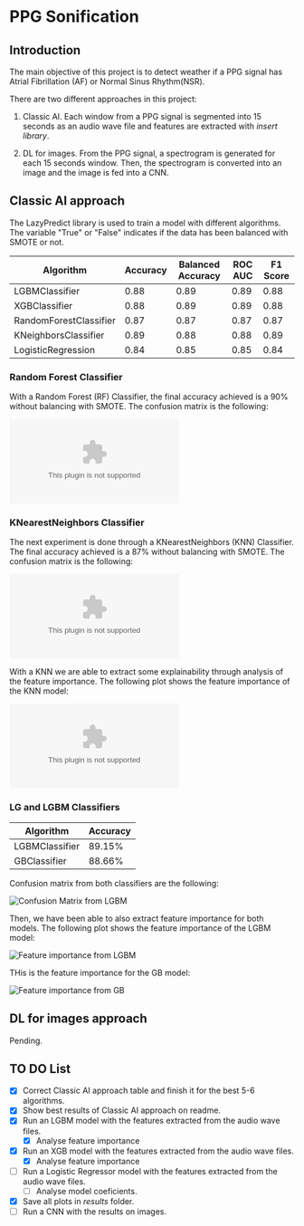 # PPG Sonification

## Introduction
The main objective of this project is to detect weather if a PPG signal has Atrial Fibrillation (AF) or Normal Sinus Rhythm(NSR). 

There are two different approaches in this project:
1. Classic AI.
Each window  from a PPG signal is segmented into 15 seconds as an audio wave file and features are extracted with *insert library*. 

2. DL for images. From the PPG signal, a spectrogram is generated for each 15 seconds window. Then, the spectrogram is converted into an image and the image is fed into a CNN. 

## Classic AI approach
The LazyPredict library is used to train a model with different algorithms. The variable "True" or "False" indicates if the data has been balanced with SMOTE or not. 

| Algorithm | Accuracy | Balanced Accuracy | ROC AUC | F1 Score |
|-----------|----------|-------------------|---------|----------|
| LGBMClassifier | 0.88 | 0.89 | 0.89 | 0.88 | 
| XGBClassifier | 0.88 | 0.89 | 0.89 | 0.88 |
| RandomForestClassifier | 0.87 | 0.87 | 0.87 | 0.87 |
| KNeighborsClassifier | 0.89 | 0.88 | 0.88 | 0.89 |
| LogisticRegression | 0.84 | 0.85 | 0.85 | 0.84 |

### Random Forest Classifier
With a Random Forest (RF) Classifier, the final accuracy achieved is a 90% without balancing with SMOTE. The confusion matrix is the following:

![Confusion Matrix from RF](./results_ppg_sonification_classifiers/cm_knn_False.csv)

### KNearestNeighbors Classifier
The next experiment is done through a KNearestNeighbors (KNN) Classifier. The final accuracy achieved is a 87% without balancing with SMOTE. The confusion matrix is the following:

![Confusion Matrix from KNN](./results_ppg_sonification_classifiers/cm_knn_False.csv)

With a KNN we are able to extract some explainability through analysis of the feature importance. The following plot shows the feature importance of the KNN model:

![Feature importance from KNN](./results_ppg_sonification_classifiers/feature_importance_knn_False.csv)


### LG and LGBM Classifiers

| Algorithm | Accuracy |
|-----------|----------|
| LGBMClassifier | 89.15% |
| GBClassifier | 88.66% |

Confusion matrix from both classifiers are the following:

![Confusion Matrix from LGBM](./results_ppg_sonification_classifiers/cm_lgbm_fb_False.png)

Then, we have been able to also extract feature importance for both models. The following plot shows the feature importance of the LGBM model:

![Feature importance from LGBM](./results_ppg_sonification_classifiers/feature_importance_lgbm_fb_False.png)

THis is the feature importance for the GB model:

![Feature importance from GB](./results_ppg_sonification_classifiers/feature_importance_gb_fb_False.png)


## DL for images approach
Pending. 

## TO DO List
- [X] Correct Classic AI approach table and finish it for the best 5-6 algorithms.
- [X] Show best results of Classic AI approach on readme.
- [X] Run an LGBM model with the features extracted from the audio wave files.
    - [X] Analyse feature importance
- [X] Run an XGB model with the features extracted from the audio wave files.
    - [X] Analyse feature importance
- [ ] Run a Logistic Regressor model with the features extracted from the audio wave files.
    - [ ] Analyse model coeficients.
- [X] Save all plots in *results* folder.  
- [ ] Run a CNN with the results on images. 